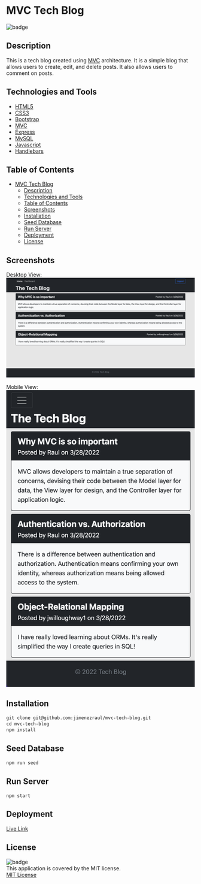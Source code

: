 # MVC Tech Blog

![badge](https://img.shields.io/badge/license-MIT-brightgreen)

## Description

This is a tech blog created using [MVC](https://en.wikipedia.org/wiki/Model%E2%80%93view%E2%80%93controller) architecture. It is a simple blog that allows users to create, edit, and delete posts. It also allows users to comment on posts.

## Technologies and Tools

- [HTML5](https://developer.mozilla.org/en-US/docs/Web/Guide/HTML/HTML5)
- [CSS3](https://developer.mozilla.org/en-US/docs/Web/CSS/CSS3)
- [Bootstrap](https://getbootstrap.com/)
- [MVC](https://en.wikipedia.org/wiki/Model%E2%80%93view%E2%80%93controller)
- [Express](https://expressjs.com/)
- [MySQL](https://www.mysql.com/)
- [Javascript](https://developer.mozilla.org/en-US/docs/Web/JavaScript)
- [Handlebars](https://handlebarsjs.com/)

## Table of Contents

- [MVC Tech Blog](#mvc-tech-blog)
  - [Description](#description)
  - [Technologies and Tools](#technologies-and-tools)
  - [Table of Contents](#table-of-contents)
  - [Screenshots](#screenshots)
  - [Installation](#installation)
  - [Seed Database](#seed-database)
  - [Run Server](#run-server)
  - [Deployment](#deployment)
  - [License](#license)

## Screenshots

Desktop View:
![screenshot](/public/img/desktop.png)

Mobile View:
![screenshot](/public/img/mobile.png)

## Installation

```
git clone git@github.com:jimenezraul/mvc-tech-blog.git
cd mvc-tech-blog
npm install
```

## Seed Database

```
npm run seed
```

## Run Server

```
npm start
```

## Deployment

[Live Link](https://blog-x07x.onrender.com)

## License

![badge](https://img.shields.io/badge/license-MIT-brightgreen)  
This application is covered by the MIT license.  
[MIT License](https://opensource.org/licenses/MIT)
